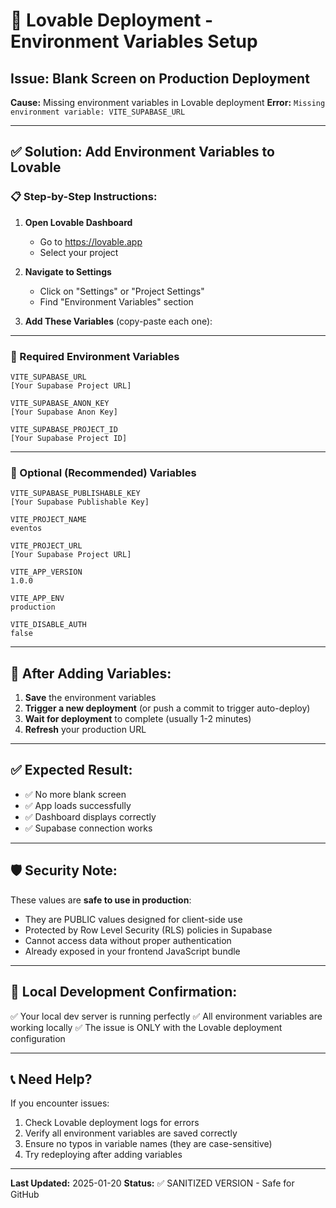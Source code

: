 # 🚀 Lovable Deployment - Environment Variables Setup

## Issue: Blank Screen on Production Deployment

**Cause:** Missing environment variables in Lovable deployment
**Error:** `Missing environment variable: VITE_SUPABASE_URL`

---

## ✅ Solution: Add Environment Variables to Lovable

### 📋 Step-by-Step Instructions:

1. **Open Lovable Dashboard**
   - Go to https://lovable.app
   - Select your project

2. **Navigate to Settings**
   - Click on "Settings" or "Project Settings"
   - Find "Environment Variables" section

3. **Add These Variables** (copy-paste each one):

---

### 🔑 Required Environment Variables

```
VITE_SUPABASE_URL
[Your Supabase Project URL]
```

```
VITE_SUPABASE_ANON_KEY
[Your Supabase Anon Key]
```

```
VITE_SUPABASE_PROJECT_ID
[Your Supabase Project ID]
```

---

### 🎯 Optional (Recommended) Variables

```
VITE_SUPABASE_PUBLISHABLE_KEY
[Your Supabase Publishable Key]
```

```
VITE_PROJECT_NAME
eventos
```

```
VITE_PROJECT_URL
[Your Supabase Project URL]
```

```
VITE_APP_VERSION
1.0.0
```

```
VITE_APP_ENV
production
```

```
VITE_DISABLE_AUTH
false
```

---

## 🔄 After Adding Variables:

1. **Save** the environment variables
2. **Trigger a new deployment** (or push a commit to trigger auto-deploy)
3. **Wait for deployment** to complete (usually 1-2 minutes)
4. **Refresh** your production URL

---

## ✅ Expected Result:

- ✅ No more blank screen
- ✅ App loads successfully
- ✅ Dashboard displays correctly
- ✅ Supabase connection works

---

## 🛡️ Security Note:

These values are **safe to use in production**:
- They are PUBLIC values designed for client-side use
- Protected by Row Level Security (RLS) policies in Supabase
- Cannot access data without proper authentication
- Already exposed in your frontend JavaScript bundle

---

## 🧪 Local Development Confirmation:

✅ Your local dev server is running perfectly
✅ All environment variables are working locally
✅ The issue is ONLY with the Lovable deployment configuration

---

## 📞 Need Help?

If you encounter issues:
1. Check Lovable deployment logs for errors
2. Verify all environment variables are saved correctly
3. Ensure no typos in variable names (they are case-sensitive)
4. Try redeploying after adding variables

---

**Last Updated:** 2025-01-20
**Status:** ✅ SANITIZED VERSION - Safe for GitHub
